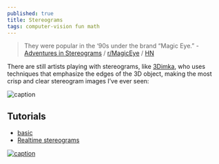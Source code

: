 ```yaml
---
published: true
title: Stereograms
tags: computer-vision fun math
---
```

> They were popular in the ‘90s under the brand “Magic Eye.” - [Adventures in Stereograms](https://ironicsans.substack.com/p/24-adventures-in-stereograms?s=r) / [r/MagicEye](https://www.reddit.com/r/MagicEye/) / [HN](https://news.ycombinator.com/item?id=30850659)

There are still artists playing with stereograms, like [3Dimka](https://www.deviantart.com/3dimka/art/Running-Free-Poster-fragment-848133594), who uses techniques that emphasize the edges of the 3D object, making the most crisp and clear stereogram images I’ve ever seen:

![caption](https://cdn.substack.com/image/fetch/w_1456,c_limit,f_auto,q_auto:good,fl_progressive:steep/https%3A%2F%2Fbucketeer-e05bbc84-baa3-437e-9518-adb32be77984.s3.amazonaws.com%2Fpublic%2Fimages%2F9cab7be2-0be8-4bc9-96a6-e84a16fcf5e1_762x763.png)

## Tutorials
- [basic](https://www.ime.usp.br/~otuyama/stereogram/basic/index.html)
- [Realtime stereograms](http://developer.download.nvidia.com/books/HTML/gpugems/gpugems_ch41.html)

[![caption](https://img.youtube.com/vi/v8O8Em_RPNg/0.jpg)](https://www.youtube.com/watch?v=v8O8Em_RPNg)
